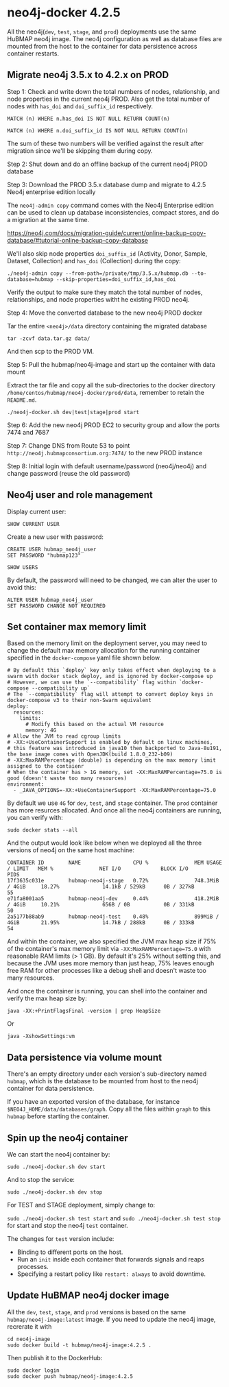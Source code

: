 # neo4j-docker 4.2.5

All the neo4j(`dev`, `test`, `stage`, and `prod`) deployments use the same HuBMAP neo4j image. The neo4j configuration as well as database files are mounted from the host to the container for data persistence across container restarts.

## Migrate neo4j 3.5.x to 4.2.x on PROD

Step 1: Check and write down the total numbers of nodes, relationship, and node properties in the current neo4j PROD. Also get the total number of nodes with `has_doi` and `doi_suffix_id` respectively.

````
MATCH (n) WHERE n.has_doi IS NOT NULL RETURN COUNT(n)
````

````
MATCH (n) WHERE n.doi_suffix_id IS NOT NULL RETURN COUNT(n)
````

The sum of these two numbers will be verified against the result after migration since we'll be skipping them during copy.

Step 2: Shut down and do an offline backup of the current neo4j PROD database

Step 3: Download the PROD 3.5.x database dump and migrate to 4.2.5 Neo4j enterprise edition locally

The `neo4j-admin copy` command comes with the Neo4j Enterprise edition can be used to clean up database inconsistencies, compact stores, and do a migration at the same time.

https://neo4j.com/docs/migration-guide/current/online-backup-copy-database/#tutorial-online-backup-copy-database

We'll also skip node properties `doi_suffix_id` (Activity, Donor, Sample, Dataset, Collection) and `has_doi` (Collection) during the copy:

````
./neo4j-admin copy --from-path=/private/tmp/3.5.x/hubmap.db --to-database=hubmap --skip-properties=doi_suffix_id,has_doi
````

Verify the output to make sure they match the total number of nodes, relationships, and node properties witht he existing PROD neo4j.

Step 4: Move the converted database to the new neo4j PROD docker

Tar the entire `<neo4j>/data` directory containing the migrated database

````
tar -zcvf data.tar.gz data/
````

And then scp to the PROD VM.

Step 5: Pull the hubmap/neo4j-image and start up the container with data mount

Extract the tar file and copy all the sub-directories to the docker directory `/home/centos/hubmap/neo4j-docker/prod/data`, remember to retain the `README.md`.

````
./neo4j-docker.sh dev|test|stage|prod start
```` 

Step 6: Add the new neo4j PROD EC2 to security group and allow the ports 7474 and 7687

Step 7: Change DNS from Route 53 to point `http://neo4j.hubmapconsortium.org:7474/` to the new PROD instance

Step 8: Initial login with default username/password (neo4j/neo4j) and change password (reuse the old password) 

## Neo4j user and role management

Display current user:

````
SHOW CURRENT USER
````

Create a new user with password:

````
CREATE USER hubmap_neo4j_user
SET PASSWORD "hubmap123"
````

````
SHOW USERS
````

By default, the password will need to be changed, we can alter the user to avoid this:

````
ALTER USER hubmap_neo4j_user
SET PASSWORD CHANGE NOT REQUIRED
````

## Set container max memory limit

Based on the memory limit on the deployment server, you may need to change the default max memory allocation for the running container specified in the `docker-compose` yaml file shown below. 

````
# By default this `deploy` key only takes effect when deploying to a swarm with docker stack deploy, and is ignored by docker-compose up
# However, we can use the `--compatibility` flag within `docker-compose --compatibility up`
# The `--compatibility` flag will attempt to convert deploy keys in docker-compose v3 to their non-Swarm equivalent
deploy:
  resources:
    limits:
      # Modify this based on the actual VM resource
      memory: 4G
# Allow the JVM to read cgroup limits
# -XX:+UseContainerSupport is enabled by default on linux machines, 
# this feature was introduced in java10 then backported to Java-8u191, the base image comes with OpenJDK(build 1.8.0_232-b09)
# -XX:MaxRAMPercentage (double) is depending on the max memory limit assigned to the contaienr
# When the container has > 1G memory, set -XX:MaxRAMPercentage=75.0 is good (doesn't waste too many resources)
environment:
  - _JAVA_OPTIONS=-XX:+UseContainerSupport -XX:MaxRAMPercentage=75.0
````

By default we use `4G` for `dev`, `test`, and `stage` container. The `prod` container has more resurces allocated. And once all the neo4j containers are running, you can verify with:

````
sudo docker stats --all
````

And the output would look like below when we deployed all the three versions of neo4j on the same host machine:

````
CONTAINER ID        NAME                 CPU %               MEM USAGE / LIMIT   MEM %               NET I/O             BLOCK I/O           PIDS
17f3635c031e        hubmap-neo4j-stage   0.72%               748.3MiB / 4GiB     18.27%              14.1kB / 529kB      0B / 327kB          55
e71fa8001aa5        hubmap-neo4j-dev     0.44%               418.2MiB / 4GiB     10.21%              656B / 0B           0B / 331kB          50
2a5177b88ab9        hubmap-neo4j-test    0.48%               899MiB / 4GiB       21.95%              14.7kB / 288kB      0B / 333kB          54
````

And within the container, we also specified the JVM max heap size if 75% of the container's max memory limit via `-XX:MaxRAMPercentage=75.0` with reasonable RAM limits (> 1 GB). By default it's 25% without setting this, and because the JVM uses more memory than just heap, 75% leaves enough free RAM for other processes like a debug shell and doesn't waste too many resources.

And once the container is running, you can shell into the container and verify the max heap size by:

````
java -XX:+PrintFlagsFinal -version | grep HeapSize
````

Or 

````
java -XshowSettings:vm
````

## Data persistence via volume mount

There's an empty directory under each version's sub-directory named `hubmap`, which is the database to be mounted from host to the neo4j container for data persistence.

If you have an exported version of the database, for instance `$NEO4J_HOME/data/databases/graph`. Copy all the files within `graph` to this `hubmap` before starting the container.


## Spin up the neo4j container

We can start the neo4j container by:

````
sudo ./neo4j-docker.sh dev start
````

And to stop the service:

````
sudo ./neo4j-docker.sh dev stop
````

For TEST and STAGE deployment, simply change to:

`sudo ./neo4j-docker.sh test start` and `sudo ./neo4j-docker.sh test stop` for start and stop the neo4j `test` container.

The changes for `test` version include:

* Binding to different ports on the host.
* Run an `init` inside each container that forwards signals and reaps processes.
* Specifying a restart policy like `restart: always` to avoid downtime.

## Update HuBMAP neo4j docker image

All the `dev`, `test`, `stage`, and `prod` versions is based on the same `hubmap/neo4j-image:latest` image. If you need to update the neo4j image, recrerate it with 

````
cd neo4j-image
sudo docker build -t hubmap/neo4j-image:4.2.5 .
````

Then publish it to the DockerHub:

````
sudo docker login
sudo docker push hubmap/neo4j-image:4.2.5
````
